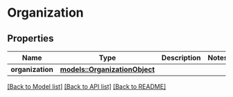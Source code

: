 # Organization

## Properties

Name | Type | Description | Notes
------------ | ------------- | ------------- | -------------
**organization** | [**models::OrganizationObject**](OrganizationObject.md) |  | 

[[Back to Model list]](../README.md#documentation-for-models) [[Back to API list]](../README.md#documentation-for-api-endpoints) [[Back to README]](../README.md)



